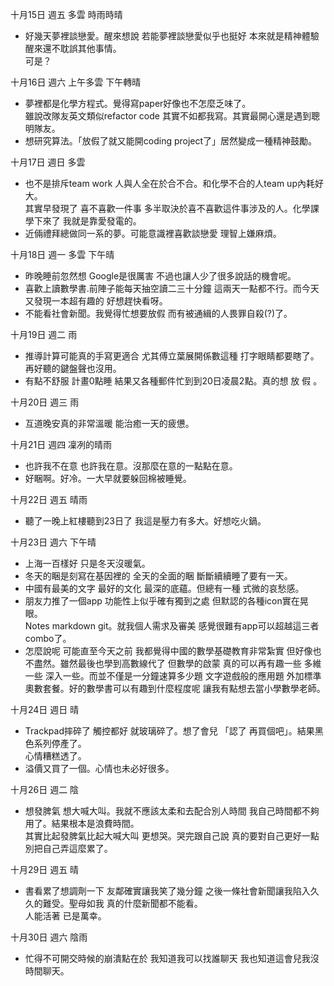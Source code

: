 十月15日 週五 多雲 時雨時晴  
- 好幾天夢裡談戀愛。醒來想說 若能夢裡談戀愛似乎也挺好 本來就是精神體驗 醒來還不耽誤其他事情。  
可是？  

十月16日 週六 上午多雲 下午轉晴
- 夢裡都是化學方程式。覺得寫paper好像也不怎麼乏味了。  
雖說改隊友英文類似refactor code 其實不如都我寫。其實最開心還是遇到聰明隊友。
- 想研究算法。「放假了就又能開coding project了」居然變成一種精神鼓勵。

十月17日 週日 多雲
- 也不是排斥team work 人與人全在於合不合。和化學不合的人team up內耗好大。  
其實早發現了 喜不喜歡一件事 多半取決於喜不喜歡這件事涉及的人。化學課學下來了 我就是靠愛發電的。
- 近倆禮拜總做同一系的夢。可能意識裡喜歡談戀愛 理智上嫌麻煩。 

十月18日 週一 多雲 下午晴
- 昨晚睡前忽然想 Google是很厲害 不過也讓人少了很多說話的機會呢。
- 喜歡上讀數學書.前陣子能每天抽空讀二三十分鐘 這兩天一點都不行。而今天又發現一本超有趣的 好想趕快看呀。
- 不能看社會新聞。我覺得忙想要放假 而有被通緝的人畏罪自殺(?)了。

十月19日 週二 雨
- 推導計算可能真的手寫更適合 尤其傅立葉展開係數這種 打字眼睛都要瞎了。再好聽的鍵盤聲也沒用。 
- 有點不舒服 計畫0點睡 結果又各種郵件忙到到20日凌晨2點。真的想 放 假 。

十月20日 週三 雨
- 互道晚安真的非常溫暖 能治癒一天的疲憊。

十月21日 週四 凜冽的晴雨
- 也許我不在意 也許我在意。沒那麼在意的一點點在意。
- 好睏啊。好冷。一大早就要躲回棉被睡覺。

十月22日 週五 晴雨
- 聽了一晚上紅樓聽到23日了 我這是壓力有多大。好想吃火鍋。

十月23日 週六 下午晴
- 上海一百樣好 只是冬天沒暖氣。
- 冬天的睏是刻寫在基因裡的 全天的全面的睏 斷斷續續睡了要有一天。
- 中國有最美的文字 最好的文化 最深的底蘊。但總有一種 式微的哀愁感。
- 朋友力推了一個app 功能性上似乎確有獨到之處 但默認的各種icon實在晃眼。  
Notes markdown git。就我個人需求及審美 感覺很難有app可以超越這三者combo了。
- 怎麼說呢 可能直至今天之前 我都覺得中國的數學基礎教育非常紮實 但好像也不盡然。雖然最後也學到高數線代了 但數學的啟蒙 真的可以再有趣一些 多維一些 深入一些。而並不僅是一分鐘速算多少題 文字遊戲般的應用題 外加標準奧數套餐。好的數學書可以有趣到什麼程度呢 讓我有點想去當小學數學老師。

十月24日 週日 晴
- Trackpad摔碎了 觸控都好 就玻璃碎了。想了會兒 「認了 再買個吧」。結果黑色系列停產了。  
心情糟糕透了。
- 溢價又買了一個。心情也未必好很多。

十月26日 週二 陰
- 想發脾氣 想大喊大叫。我就不應該太柔和去配合別人時間 我自己時間都不夠用了。結果根本是浪費時間。  
其實比起發脾氣比起大喊大叫 更想哭。哭完跟自己說 真的要對自己更好一點 別把自己弄這麼累了。

十月29日 週五 晴
- 書看累了想調劑一下 友鄰確實讓我笑了幾分鐘 之後一條社會新聞讓我陷入久久的難受。聖母如我 真的什麼新聞都不能看。  
人能活著 已是萬幸。

十月30日 週六 陰雨
- 忙得不可開交時候的崩潰點在於 我知道我可以找誰聊天 我也知道這會兒我沒時間聊天。
